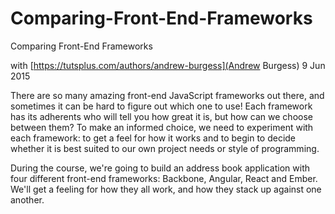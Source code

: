 # Comparing-Front-End-Frameworks
Comparing Front-End Frameworks

with [https://tutsplus.com/authors/andrew-burgess](Andrew Burgess) 9 Jun 2015

There are so many amazing front-end JavaScript frameworks out there, and sometimes it can be hard to figure out which one to use! Each framework has its adherents who will tell you how great it is, but how can we choose between them? To make an informed choice, we need to experiment with each framework: to get a feel for how it works and to begin to decide whether it is best suited to our own project needs or style of programming.

During the course, we're going to build an address book application with four different front-end frameworks: Backbone, Angular, React and Ember. We'll get a feeling for how they all work, and how they stack up against one another.

